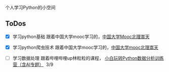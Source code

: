 个人学习Python的小空间  
## ToDos                           
-[x] 学习python基础 跟着中国大学mooc学习的，[中国大学Mooc北理嵩天](https://www.icourse163.org/course/BIT-268001?from=searchPage&outVendor=zw_mooc_pcssjg_)


-[x] 学习python爬虫技术 跟着中国大学mooc学习的，[中国大学mooc北理嵩天](https://www.icourse163.org/course/0809BIT021A-1001870001?outVendor=zw_mooc_pclszykctj_#/info)


-[ ] 学习数据处理 跟着哔哩哔哩up林粒粒的课程， [小白玩转Python数据分析训练营（含AI专题）](https://mdl.ink/KkYrHT)  3/9
